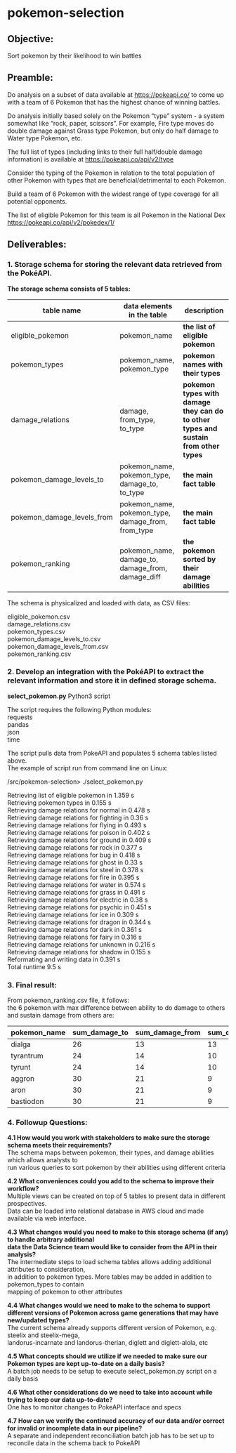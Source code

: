 # pokemon-selection

## Objective:
Sort pokemon by their likelihood to win battles

## Preamble:
Do analysis on a subset of data available at https://pokeapi.co/ to come up with a team of 6 Pokemon
that has the highest chance of winning battles.

Do analysis initially based solely on the Pokemon “type” system - a system
somewhat like “rock, paper, scissors”. For example, Fire type moves do double damage against
Grass type Pokemon, but only do half damage to Water type Pokemon, etc.

The full list of types (including links to their full half/double damage information) is available at
https://pokeapi.co/api/v2/type

Consider the typing of the Pokemon in relation to the total population of other
Pokemon with types that are beneficial/detrimental to each Pokemon.

Build a team of 6 Pokemon with the widest range of type coverage for all potential opponents.

The list of eligible Pokemon for this team is all Pokemon in the National Dex https://pokeapi.co/api/v2/pokedex/1/

## Deliverables:

### 1. Storage schema for storing the relevant data retrieved from the PokéAPI.

   **The storage schema consists of 5 tables:**

| table name | data elements in the table| description |
| --- | --- | --- |
| eligible_pokemon | pokemon_name | **the list of eligible pokemon** |
| pokemon_types | pokemon_name, pokemon_type | **pokemon names with their types** |
| damage_relations | damage, from_type, to_type | **pokemon types with damage they can do to other types and sustain from other types** |
| pokemon_damage_levels_to | pokemon_name, pokemon_type, damage_to, to_type | **the main fact table** |
| pokemon_damage_levels_from | pokemon_name, pokemon_type, damage_from, from_type | **the main fact table** |
| pokemon_ranking | pokemon_name, damage_to, damage_from, damage_diff | **the pokemon sorted by their damage abilities** |

   The schema is physicalized and loaded with data, as CSV files:

   eligible_pokemon.csv  
   damage_relations.csv  
   pokemon_types.csv  
   pokemon_damage_levels_to.csv  
   pokemon_damage_levels_from.csv  
   pokemon_ranking.csv

### 2. Develop an integration with the PokéAPI to extract the relevant information and store it in defined storage schema.

   **select_pokemon.py** Python3 script
   
   The script requires the following Python modules:  
   requests  
   pandas  
   json  
   time  
   
   The script pulls data from PokeAPI and populates 5 schema tables listed above.  
   The example of script run from command line on Linux:

/src/pokemon-selection> ./select_pokemon.py  

Retrieving list of eligible pokemon in 1.359 s  
Retrieving pokemon types in 0.155 s  
Retrieving damage relations for normal in 0.478 s  
Retrieving damage relations for fighting in 0.36 s  
Retrieving damage relations for flying in 0.493 s  
Retrieving damage relations for poison in 0.402 s  
Retrieving damage relations for ground in 0.409 s  
Retrieving damage relations for rock in 0.377 s  
Retrieving damage relations for bug in 0.418 s  
Retrieving damage relations for ghost in 0.33 s  
Retrieving damage relations for steel in 0.378 s  
Retrieving damage relations for fire in 0.395 s  
Retrieving damage relations for water in 0.574 s  
Retrieving damage relations for grass in 0.491 s  
Retrieving damage relations for electric in 0.38 s  
Retrieving damage relations for psychic in 0.451 s  
Retrieving damage relations for ice in 0.309 s  
Retrieving damage relations for dragon in 0.344 s  
Retrieving damage relations for dark in 0.361 s  
Retrieving damage relations for fairy in 0.316 s  
Retrieving damage relations for unknown in 0.216 s  
Retrieving damage relations for shadow in 0.155 s  
Reformating and writing data in 0.391 s  
Total runtime 9.5 s

### 3. Final result:  
   From pokemon_ranking.csv file, it follows:  
   the 6 pokemon with max difference between ability to do damage to others and sustain damage from others are:  

| pokemon_name | sum_damage_to | sum_damage_from | sum_damage_diff |
| --- | --- | --- | --- |
|dialga |	26 |	13 |	13
|tyrantrum | 24	| 14 |	10
|tyrunt	| 24 | 14	| 10
|aggron	| 30 |	21 |	9
|aron	| 30 |	21	| 9
|bastiodon	| 30 |	21 |	9

### 4. Followup Questions:

   **4.1 How would you work with stakeholders to make sure the storage schema meets their requirements?**  
       The schema maps between pokemon, their types, and damage abilities which allows analysts to  
       run various queries to sort pokemon by their abilities using different criteria  

   **4.2 What conveniences could you add to the schema to improve their workflow?**  
       Multiple views can be created on top of 5 tables to present data in different prospectives.  
       Data can be loaded into relational database in AWS cloud and made available via web interface.
  
   **4.3 What changes would you need to make to this storage schema (if any) to handle arbitrary additional  
       data the Data Science team would like to consider from the API in their analysis?**  
       The intermediate steps to load schema tables allows adding additional attributes to consideration,  
       in addition to pokemon types. More tables may be added in addition to pokemon_types to contain  
       mapping of pokemon to other attributes
       
   **4.4 What changes would we need to make to the schema to support different versions of Pokemon across game generations that may have new/updated types?**  
       The current schema already supports different version of Pokemon, e.g. steelix and steelix-mega,  
       landorus-incarnate and landorus-therian, diglett and diglett-alola, etc
       
   **4.5 What concepts should we utilize if we needed to make sure our Pokemon types are kept up-to-date on a daily basis?**  
       A batch job needs to be setup to execute select_pokemon.py script on a daily basis
   
   **4.6 What other considerations do we need to take into account while trying to keep our data up-to-date?**  
       One has to monitor changes to PokeAPI interface and specs
  
   **4.7 How can we verify the continued accuracy of our data and/or correct for invalid or incomplete data in our pipeline?**  
       A separate and independent reconciliation batch job has to be set up to reconcile data in the schema back to PokeAPI
